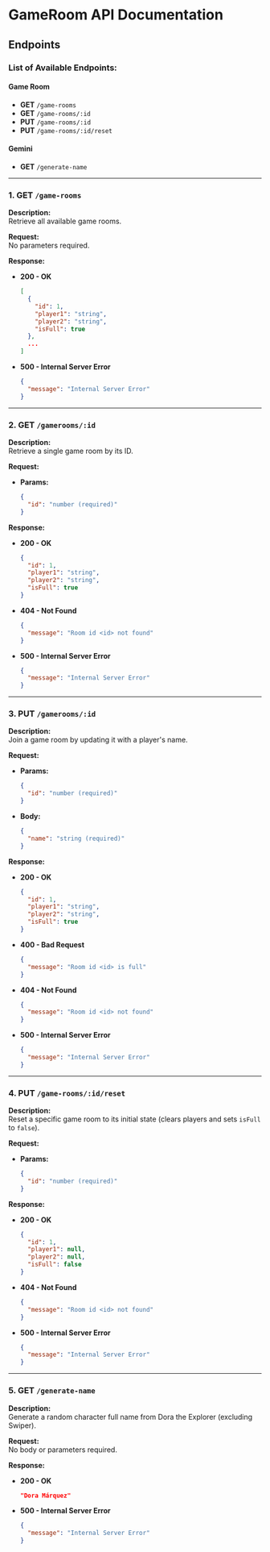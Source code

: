 # GameRoom API Documentation

## Endpoints

### List of Available Endpoints:

#### Game Room

- **GET** `/game-rooms`
- **GET** `/game-rooms/:id`
- **PUT** `/game-rooms/:id`
- **PUT** `/game-rooms/:id/reset`

#### Gemini

- **GET** `/generate-name`

---

### 1. GET `/game-rooms`

**Description:**  
Retrieve all available game rooms.

**Request:**  
No parameters required.

**Response:**

- **200 - OK**

  ```json
  [
    {
      "id": 1,
      "player1": "string",
      "player2": "string",
      "isFull": true
    },
    ...
  ]
  ```

- **500 - Internal Server Error**
  ```json
  {
    "message": "Internal Server Error"
  }
  ```

---

### 2. GET `/gamerooms/:id`

**Description:**  
Retrieve a single game room by its ID.

**Request:**

- **Params:**
  ```json
  {
    "id": "number (required)"
  }
  ```

**Response:**

- **200 - OK**

  ```json
  {
    "id": 1,
    "player1": "string",
    "player2": "string",
    "isFull": true
  }
  ```

- **404 - Not Found**

  ```json
  {
    "message": "Room id <id> not found"
  }
  ```

- **500 - Internal Server Error**
  ```json
  {
    "message": "Internal Server Error"
  }
  ```

---

### 3. PUT `/gamerooms/:id`

**Description:**  
Join a game room by updating it with a player's name.

**Request:**

- **Params:**

  ```json
  {
    "id": "number (required)"
  }
  ```

- **Body:**
  ```json
  {
    "name": "string (required)"
  }
  ```

**Response:**

- **200 - OK**

  ```json
  {
    "id": 1,
    "player1": "string",
    "player2": "string",
    "isFull": true
  }
  ```

- **400 - Bad Request**

  ```json
  {
    "message": "Room id <id> is full"
  }
  ```

- **404 - Not Found**

  ```json
  {
    "message": "Room id <id> not found"
  }
  ```

- **500 - Internal Server Error**
  ```json
  {
    "message": "Internal Server Error"
  }
  ```

---

### 4. PUT `/game-rooms/:id/reset`

**Description:**  
Reset a specific game room to its initial state (clears players and sets `isFull` to `false`).

**Request:**

- **Params:**
  ```json
  {
    "id": "number (required)"
  }
  ```

**Response:**

- **200 - OK**

  ```json
  {
    "id": 1,
    "player1": null,
    "player2": null,
    "isFull": false
  }
  ```

- **404 - Not Found**

  ```json
  {
    "message": "Room id <id> not found"
  }
  ```

- **500 - Internal Server Error**
  ```json
  {
    "message": "Internal Server Error"
  }
  ```

---

### 5. GET `/generate-name`

**Description:**  
Generate a random character full name from Dora the Explorer (excluding Swiper).

**Request:**  
No body or parameters required.

**Response:**

- **200 - OK**

  ```json
  "Dora Márquez"
  ```

- **500 - Internal Server Error**
  ```json
  {
    "message": "Internal Server Error"
  }
  ```
